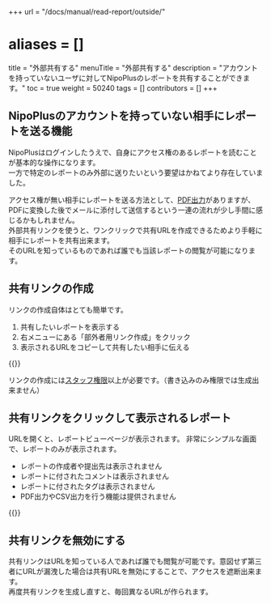 +++
url = "/docs/manual/read-report/outside/"
# aliases = []
title = "外部共有する"
menuTitle = "外部共有する"
description = "アカウントを持っていないユーザに対してNipoPlusのレポートを共有することができます。"
toc = true
weight = 50240
tags = []
contributors = []
+++

## NipoPlusのアカウントを持っていない相手にレポートを送る機能

NipoPlusはログインしたうえで、自身にアクセス権のあるレポートを読むことが基本的な操作になります。  
一方で特定のレポートのみ外部に送りたいという要望はかねてより存在していました。

アクセス権が無い相手にレポートを送る方法として、[PDF出力](/docs/manual/read-report/state/#pdf_export)がありますが、PDFに変換した後でメールに添付して送信するという一連の流れが少し手間に感じるかもしれません。  
外部共有リンクを使うと、ワンクリックで共有URLを作成できるためより手軽に相手にレポートを共有出来ます。  
そのURLを知っているものであれば誰でも当該レポートの閲覧が可能になります。

## 共有リンクの作成

リンクの作成自体はとても簡単です。

1. 共有したいレポートを表示する
2. 右メニューにある「部外者用リンク作成」をクリック
3. 表示されるURLをコピーして共有したい相手に伝える

{{<icatch filename="img/linkmake" msg="リンク作成ボタンを押すとURLが作られます" alice="ok">}}

リンクの作成には[スタッフ権限](/docs/setup/staff-global/rank/#staff)以上が必要です。（書き込みのみ権限では生成出来ません）

## 共有リンクをクリックして表示されるレポート

URLを開くと、レポートビューページが表示されます。
非常にシンプルな画面で、レポートのみが表示されます。

- レポートの作成者や提出先は表示されません
- レポートに付されたコメントは表示されません
- レポートに付されたタグは表示されません
- PDF出力やCSV出力を行う機能は提供されません

{{<icatch filename="img/view" msg="必要最小限しか見せません" alice="shield">}}

## 共有リンクを無効にする

共有リンクはURLを知っている人であれば誰でも閲覧が可能です。意図せず第三者にURLが漏洩した場合は共有URLを無効にすることで、アクセスを遮断出来ます。  
再度共有リンクを生成し直すと、毎回異なるURLが作られます。
